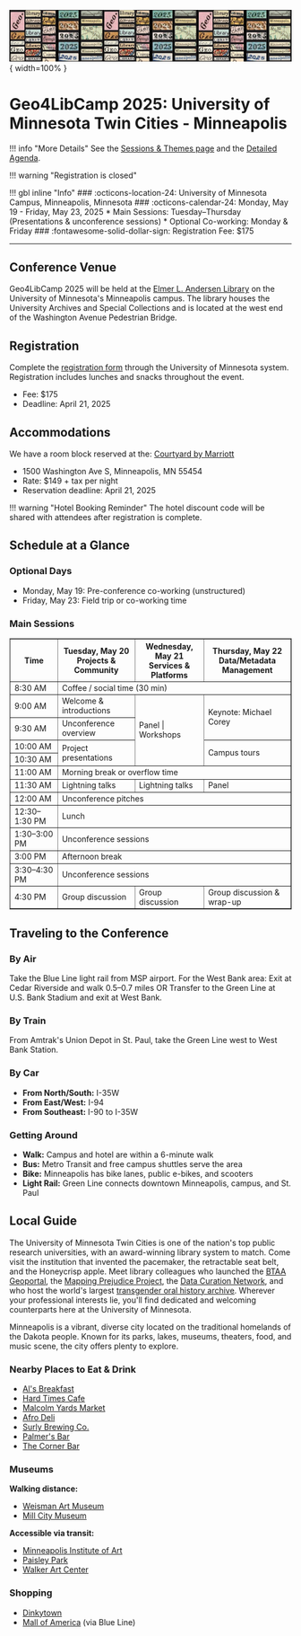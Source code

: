 ![Geo4LibCamp 2025 banner](../images/banner-2025.png){ width=100% }

# Geo4LibCamp 2025: University of Minnesota Twin Cities - Minneapolis

!!! info "More Details"
    See the [Sessions & Themes page](sessions.md) and the [Detailed Agenda](agenda.md).


!!! warning "Registration is closed"
      
      
!!! gbl inline "Info"
    ### :octicons-location-24: University of Minnesota Campus, Minneapolis, Minnesota
    ### :octicons-calendar-24: Monday, May 19 - Friday, May 23, 2025
    * Main Sessions: Tuesday–Thursday (Presentations & unconference sessions)
    * Optional Co-working: Monday & Friday
    ### :fontawesome-solid-dollar-sign: Registration Fee: $175

---

## Conference Venue
Geo4LibCamp 2025 will be held at the [Elmer L. Andersen Library](https://www.lib.umn.edu/spaces/andersen) on the University of Minnesota's Minneapolis campus. The library houses the University Archives and Special Collections and is located at the west end of the Washington Avenue Pedestrian Bridge.

## Registration
Complete the [registration form](https://learning.umn.edu/portal/events/reg/participantTypeSelection.do?method=load&entityId=54713343) through the University of Minnesota system. Registration includes lunches and snacks throughout the event.

- Fee: $175
- Deadline: April 21, 2025

## Accommodations
We have a room block reserved at the:
[Courtyard by Marriott](https://www.marriott.com/en-us/hotels/mspdc-courtyard-minneapolis-downtown/overview/)

- 1500 Washington Ave S, Minneapolis, MN 55454
- Rate: $149 + tax per night
- Reservation deadline: April 21, 2025

!!! warning "Hotel Booking Reminder"
    The hotel discount code will be shared with attendees after registration is complete.

## Schedule at a Glance
### Optional Days
- Monday, May 19: Pre-conference co-working (unstructured)
- Friday, May 23: Field trip or co-working time

### Main Sessions

<table border="1" cellpadding="6" cellspacing="0">
  <thead>
    <tr>
      <th>Time</th>
      <th>Tuesday, May 20 <br>Projects & Community </th>
      <th>Wednesday, May 21<br>Services & Platforms</th>
      <th>Thursday, May 22 <br> Data/Metadata Management</th>
    </tr>
  </thead>
  <tbody>
    <tr>
      <td>8:30 AM</td>
      <td colspan="3">Coffee / social time (30 min)</td>
    </tr>
    <tr>
      <td>9:00 AM</td>
      <td>Welcome & introductions</td>
      <td rowspan="4">Panel | Workshops</td>
      <td rowspan="2">Keynote: Michael Corey</td>
    </tr>
    <tr>
      <td>9:30 AM</td>
      <td>Unconference overview</td>
    </tr>
    <tr>
      <td>10:00 AM</td>
      <td rowspan="2">Project presentations</td>
      <td rowspan="2">Campus tours</td>
    </tr>
        <tr>
      <td>10:30 AM</td>
    </tr>
    <tr>
      <td>11:00 AM</td>
      <td colspan="3">Morning break or overflow time</td>
    </tr>
    <tr>
      <td>11:30 AM</td>
      <td>Lightning talks</td>
      <td>Lightning talks</td>
      <td>Panel</td>
    </tr>
    <tr>
      <td>12:00 AM</td>
      <td colspan="3">Unconference pitches</td>
    </tr>
    <tr>
      <td>12:30–1:30 PM</td>
      <td colspan="3">Lunch</td>
    </tr>
    <tr>
      <td>1:30–3:00 PM</td>
      <td  colspan="3">Unconference sessions</td>
    </tr>
    <tr>
      <td>3:00 PM</td>
      <td colspan="3">Afternoon break</td>
    </tr>
    <tr>
      <td>3:30–4:30 PM</td>
      <td  colspan="3">Unconference sessions</td>
    </tr>
    <tr>
      <td>4:30 PM</td>
      <td>Group discussion</td>
      <td>Group discussion</td>
      <td>Group discussion & wrap-up</td>
    </tr>
  </tbody>
</table>


## Traveling to the Conference
### By Air
Take the Blue Line light rail from MSP airport. For the West Bank area: Exit at Cedar Riverside and walk 0.5–0.7 miles OR Transfer to the Green Line at U.S. Bank Stadium and exit at West Bank.

### By Train
From Amtrak's Union Depot in St. Paul, take the Green Line west to West Bank Station.

### By Car
- **From North/South:** I-35W
- **From East/West:** I-94
- **From Southeast:** I-90 to I-35W

### Getting Around
- **Walk:** Campus and hotel are within a 6-minute walk
- **Bus:** Metro Transit and free campus shuttles serve the area
- **Bike:** Minneapolis has bike lanes, public e-bikes, and scooters
- **Light Rail:** Green Line connects downtown Minneapolis, campus, and St. Paul

## Local Guide

The University of Minnesota Twin Cities is one of the nation's top public research universities, with an award-winning library system to match.  Come visit the institution that invented the pacemaker, the retractable seat belt, and the Honeycrisp apple. Meet library colleagues who launched the [BTAA Geoportal](https://geo.btaa.org), the [Mapping Prejudice Project](https://mappingprejudice.umn.edu), the [Data Curation Network](https://datacurationnetwork.org), and who host the world's largest [transgender oral history archive](https://www.lib.umn.edu/collections/special/tretter/transgender-oral-history-project). Wherever your professional interests lie, you'll find dedicated and welcoming counterparts here at the University of Minnesota.

Minneapolis is a vibrant, diverse city located on the traditional homelands of the Dakota people. Known for its parks, lakes, museums, theaters, food, and music scene, the city offers plenty to explore. 

### Nearby Places to Eat & Drink
- [Al's Breakfast](https://www.alsbreakfastmpls.com/)
- [Hard Times Cafe](https://www.facebook.com/hardtimescafe/)
- [Malcolm Yards Market](https://malcolmyards.market/)
- [Afro Deli](https://www.afrodeli.com)
- [Surly Brewing Co.](https://surlybrewing.com/)
- [Palmer's Bar](https://palmers-bar.com/home)
- [The Corner Bar](https://thecorner.bar)

### Museums
**Walking distance:**
- [Weisman Art Museum](https://wam.umn.edu/)
- [Mill City Museum](https://www.mnhs.org/millcity)

**Accessible via transit:**
- [Minneapolis Institute of Art](https://new.artsmia.org/exhibitions)
- [Paisley Park](https://www.paisleypark.com/)
- [Walker Art Center](https://walkerart.org/)

### Shopping
- [Dinkytown](https://discoverthecities.com/dinkytown-minneapolis-guide/)
- [Mall of America](https://www.mallofamerica.com/) (via Blue Line)